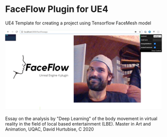 # FaceFlow Plugin for UE4
UE4 Template for creating a project using Tensorflow FaceMesh model

![FaceFlow Demo server](faceflow-demo.JPG)

Essay on the analysis by "Deep Learning" of the body movement in virtual reality in the field of local based entertainment (LBE). Master in Art and Animation, UQAC, David Hurtubise, C 2020

